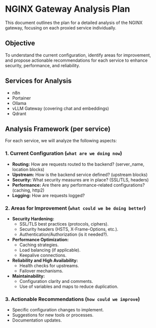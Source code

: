 # NGINX Gateway Analysis Plan

This document outlines the plan for a detailed analysis of the NGINX gateway, focusing on each proxied service individually.

## Objective

To understand the current configuration, identify areas for improvement, and propose actionable recommendations for each service to enhance security, performance, and reliability.

## Services for Analysis

*   n8n
*   Portainer
*   Ollama
*   vLLM Gateway (covering chat and embeddings)
*   Qdrant

## Analysis Framework (per service)

For each service, we will analyze the following aspects:

### 1. Current Configuration (`what are we doing now`)

*   **Routing:** How are requests routed to the backend? (server_name, location blocks)
*   **Upstream:** How is the backend service defined? (upstream blocks)
*   **Security:** What security measures are in place? (SSL/TLS, headers)
*   **Performance:** Are there any performance-related configurations? (caching, http2)
*   **Logging:** How are requests logged?

### 2. Areas for Improvement (`what could we be doing better`)

*   **Security Hardening:**
    *   SSL/TLS best practices (protocols, ciphers).
    *   Security headers (HSTS, X-Frame-Options, etc.).
    *   Authentication/Authorization (is it needed?).
*   **Performance Optimization:**
    *   Caching strategies.
    *   Load balancing (if applicable).
    *   Keepalive connections.
*   **Reliability and High Availability:**
    *   Health checks for upstreams.
    *   Failover mechanisms.
*   **Maintainability:**
    *   Configuration clarity and comments.
    *   Use of variables and maps to reduce duplication.

### 3. Actionable Recommendations (`how could we improve`)

*   Specific configuration changes to implement.
*   Suggestions for new tools or processes.
*   Documentation updates.
